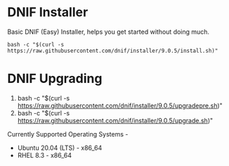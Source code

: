 # DNIF Installer
Basic DNIF (Easy) Installer, helps you get started without doing much.

`bash -c "$(curl -s https://raw.githubusercontent.com/dnif/installer/9.0.5/install.sh)"`

# DNIF Upgrading

1) bash -c "$(curl -s https://raw.githubusercontent.com/dnif/installer/9.0.5/upgradepre.sh)" 
2) bash -c "$(curl -s https://raw.githubusercontent.com/dnif/installer/9.0.5/upgrade.sh)"

Currently Supported Operating Systems -
- Ubuntu 20.04 (LTS) - x86_64
- RHEL 8.3 - x86_64
